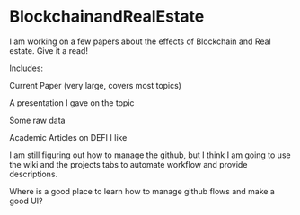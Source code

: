 # BlockchainandRealEstate
I am working on a few papers about the effects of Blockchain and Real estate. Give it a read!

Includes:

Current Paper (very large, covers most topics)

A presentation I gave on the topic

Some raw data

Academic Articles on DEFI I like



I am still figuring out how to manage the github, but I think I am going to use the wiki and the projects tabs to automate workflow and provide descriptions.

Where is a good place to learn how to manage github flows and make a good UI?

